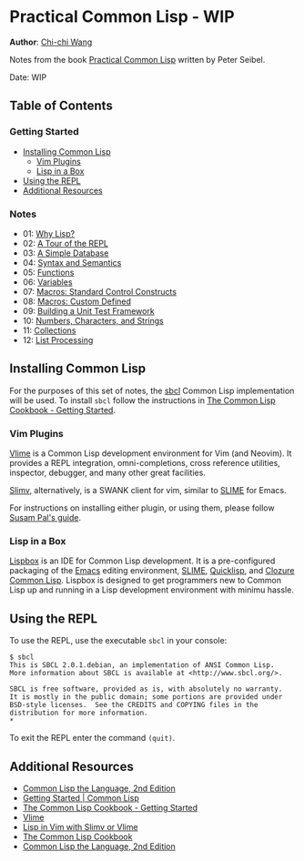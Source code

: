 # Practical Common Lisp - WIP
**Author**: [Chi-chi Wang](https://github.com/chichiwang)

Notes from the book [Practical Common Lisp](http://www.gigamonkeys.com/book/) written by Peter Seibel.

Date: WIP

## Table of Contents
### Getting Started
* [Installing Common Lisp](#installing-common-lisp)
  * [Vim Plugins](#vim-plugins)
  * [Lisp in a Box](#lisp-in-a-box)
* [Using the REPL](#using-the-repl)
* [Additional Resources](#additional-resources)

### Notes
* 01: [Why Lisp?](./01/README.md)
* 02: [A Tour of the REPL](./02/README.md)
* 03: [A Simple Database](./03/README.md)
* 04: [Syntax and Semantics](./04/README.md)
* 05: [Functions](./05/README.md)
* 06: [Variables](./06/README.md)
* 07: [Macros: Standard Control Constructs](./07/README.md)
* 08: [Macros: Custom Defined](./08/README.md)
* 09: [Building a Unit Test Framework](./09/README.md)
* 10: [Numbers, Characters, and Strings](./10/README.md)
* 11: [Collections](./11/README.md)
* 12: [List Processing](./12/README.md)

## Installing Common Lisp
For the purposes of this set of notes, the [sbcl](http://www.sbcl.org/) Common Lisp implementation will be used. To install `sbcl` follow the instructions in [The Common Lisp Cookbook - Getting Started](https://lispcookbook.github.io/cl-cookbook/getting-started.html).

### Vim Plugins
[Vlime](https://github.com/vlime/vlime) is a Common Lisp development environment for Vim (and Neovim). It provides a REPL integration, omni-completions, cross reference utilities, inspector, debugger, and many other great facilities.

[Slimv](https://github.com/vim-scripts/slimv.vim), alternatively, is a SWANK client for vim, similar to [SLIME](https://common-lisp.net/project/slime/) for Emacs.

For instructions on installing either plugin, or using them, please follow [Susam Pal's guide](https://susam.in/blog/lisp-in-vim-with-slimv-or-vlime/).

### Lisp in a Box
[Lispbox](https://common-lisp.net/project/lispbox/) is an IDE for Common Lisp development. It is a pre-configured packaging of the [Emacs](https://en.wikipedia.org/wiki/Emacs) editing environment, [SLIME](http://common-lisp.net/project/slime/), [Quicklisp](http://www.quicklisp.org/), and [Clozure Common Lisp](https://ccl.clozure.com/). Lispbox is designed to get programmers new to Common Lisp up and running in a Lisp development environment with minimu hassle.

## Using the REPL
To use the REPL, use the executable `sbcl` in your console:
```console
$ sbcl
This is SBCL 2.0.1.debian, an implementation of ANSI Common Lisp.
More information about SBCL is available at <http://www.sbcl.org/>.

SBCL is free software, provided as is, with absolutely no warranty.
It is mostly in the public domain; some portions are provided under
BSD-style licenses.  See the CREDITS and COPYING files in the
distribution for more information.
* 
```

To exit the REPL enter the command `(quit)`.

## Additional Resources
* [Common Lisp the Language, 2nd Edition](https://www.cs.cmu.edu/Groups/AI/html/cltl/clm/node1.html)
* [Getting Started | Common Lisp](https://lisp-lang.org/learn/getting-started/)
* [The Common Lisp Cookbook - Getting Started](https://lispcookbook.github.io/cl-cookbook/getting-started.html)
* [Vlime](https://github.com/vlime/vlime)
* [Lisp in Vim with Slimv or Vlime](https://susam.in/blog/lisp-in-vim-with-slimv-or-vlime/)
* [The Common Lisp Cookbook](https://lispcookbook.github.io/cl-cookbook)
* [Common Lisp the Language, 2nd Edition](https://www.cs.cmu.edu/Groups/AI/html/cltl/clm/node1.html)
